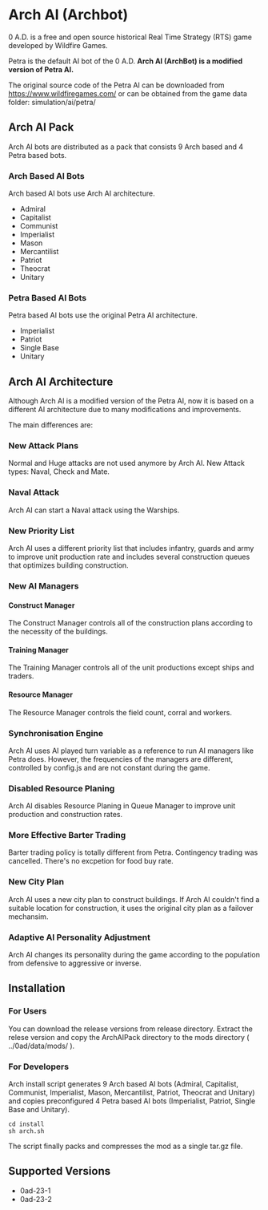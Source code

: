 # Arch AI (Archbot)
0 A.D. is a free and open source historical Real Time Strategy (RTS) game developed by Wildfire Games.

Petra is the default AI bot of the 0 A.D. **Arch AI (ArchBot) is a modified version of Petra AI.**

The original source code of the Petra AI can be downloaded from <https://www.wildfiregames.com/>
 or can be obtained from the game data folder: simulation/ai/petra/

## Arch AI Pack
Arch AI bots are distributed as a pack that consists 9 Arch based and 4 Petra based bots.

### Arch Based AI Bots
Arch based AI bots use Arch AI architecture.
- Admiral
- Capitalist
- Communist
- Imperialist
- Mason
- Mercantilist
- Patriot
- Theocrat
- Unitary
### Petra Based AI Bots
Petra based AI bots use the original Petra AI architecture.
- Imperialist
- Patriot
- Single Base
- Unitary

## Arch AI Architecture
Although Arch AI is a modified version of the Petra AI, now it is based on a different AI architecture due to many modifications and improvements.  

The main differences are:

### New Attack Plans
Normal and Huge attacks are not used anymore by Arch AI. New Attack types: Naval, Check and Mate.

### Naval Attack
Arch AI can start a Naval attack using the Warships.

### New Priority List
Arch AI uses a different priority list that includes infantry, guards and army to improve unit production rate and 
includes several construction queues that optimizes building construction. 

### New AI Managers

#### Construct Manager
The Construct Manager controls all of the construction plans according to the necessity of the buildings.

#### Training Manager
The Training Manager controls all of the unit productions except ships and traders.

#### Resource Manager
The Resource Manager controls the field count, corral and workers.

### Synchronisation Engine
Arch AI uses AI played turn variable as a reference to run AI managers like Petra does. 
However, the frequencies of the managers are different, controlled by config.js and are not constant during the game.

### Disabled Resource Planing
Arch AI disables Resource Planing in Queue Manager to improve unit production and construction rates.

### More Effective Barter Trading
Barter trading policy is totally different from Petra. Contingency trading was cancelled. There's no excpetion for food buy rate.

### New City Plan
Arch AI uses a new city plan to construct buildings. If Arch AI couldn't find a suitable location for construction, it uses the original city plan as a failover mechansim.

### Adaptive AI Personality Adjustment
Arch AI changes its personality during the game according to the population from defensive to aggressive or inverse.

## Installation

### For Users
You can download the release versions from release directory. Extract the relese version and copy the ArchAIPack directory to the mods directory ( ../0ad/data/mods/ ).
### For Developers
Arch install script generates 9 Arch based AI bots (Admiral, Capitalist, Communist, Imperialist, Mason, Mercantilist, Patriot, Theocrat and Unitary) and copies preconfigured 4 Petra based AI bots (Imperialist, Patriot, Single Base and Unitary).
~~~~
cd install
sh arch.sh
~~~~
The script finally packs and compresses the mod as a single tar.gz file.
## Supported Versions
- 0ad-23-1
- 0ad-23-2